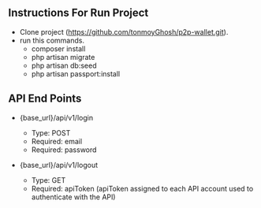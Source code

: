 ## Instructions For Run Project

- Clone project (https://github.com/tonmoyGhosh/p2p-wallet.git).
- run this commands.
    - composer install
    - php artisan migrate
    - php artisan db:seed
    - php artisan passport:install

## API End Points

- {base_url}/api/v1/login
    - Type: POST
    - Required: email
    - Required: password

- {base_url}/api/v1/logout
    - Type: GET
    - Required: apiToken (apiToken assigned to each API account used to authenticate with the API)

